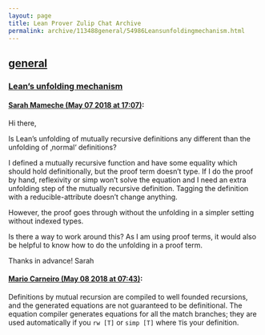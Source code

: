 ```yaml
---
layout: page
title: Lean Prover Zulip Chat Archive 
permalink: archive/113488general/54986Leansunfoldingmechanism.html
---
```


## [general](index.html)
### [Lean’s unfolding mechanism](54986Leansunfoldingmechanism.html)

#### [Sarah Mameche (May 07 2018 at 17:07)](https://leanprover.zulipchat.com/#narrow/stream/113488-general/topic/Lean%E2%80%99s%20unfolding%20mechanism/near/126219226):
Hi there, 

Is Lean’s unfolding of mutually recursive definitions any different than the unfolding of ‚normal‘ definitions?

I defined a mutually recursive function and have some equality which should hold definitionally, but the proof term doesn’t type. If I do the proof by hand, reflexivity or simp won’t solve the equation and I need an extra unfolding step of the mutually recursive definition. Tagging the definition with a reducible-attribute doesn’t change anything.

However, the proof goes through without the unfolding in a simpler setting without indexed types.

Is there a way to work around this? As I am using proof terms, it would also be helpful to know how to do the unfolding in a proof term.

Thanks in advance!
Sarah

#### [Mario Carneiro (May 08 2018 at 07:43)](https://leanprover.zulipchat.com/#narrow/stream/113488-general/topic/Lean%E2%80%99s%20unfolding%20mechanism/near/126249977):
Definitions by mutual recursion are compiled to well founded recursions, and the generated equations are not guaranteed to be definitional. The equation compiler generates equations for all the match branches; they are used automatically if you `rw [T]` or `simp [T]` where `T`is your definition.

